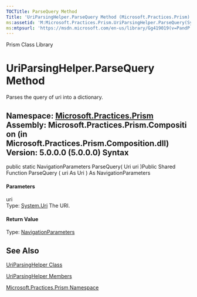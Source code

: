 ```yaml
---
TOCTitle: ParseQuery Method
Title: 'UriParsingHelper.ParseQuery Method (Microsoft.Practices.Prism)'
ms:assetid: 'M:Microsoft.Practices.Prism.UriParsingHelper.ParseQuery(System.Uri)'
ms:mtpsurl: 'https://msdn.microsoft.com/en-us/library/Gg419019(v=PandP.50)'
---
```


Prism Class Library

UriParsingHelper.ParseQuery Method
======================================

Parses the query of uri into a dictionary.

**Namespace:** [Microsoft.Practices.Prism](https://msdn.microsoft.com/n:microsoft.practices.prism)
**Assembly:** Microsoft.Practices.Prism.Composition (in Microsoft.Practices.Prism.Composition.dll) Version: 5.0.0.0 (5.0.0.0)
Syntax
------

<span id="syntaxToggle"></span>public static NavigationParameters ParseQuery( Uri uri )Public Shared Function ParseQuery ( uri As Uri ) As NavigationParameters
#### Parameters

uri  
Type: [System.Uri](http://msdn2.microsoft.com/en-us/library/txt7706a)
The URI.

#### Return Value

Type: [NavigationParameters](https://msdn.microsoft.com/t:microsoft.practices.prism.regions.navigationparameters)

See Also
--------


[UriParsingHelper Class](https://msdn.microsoft.com/t:microsoft.practices.prism.uriparsinghelper)

[UriParsingHelper Members](https://msdn.microsoft.com/allmembers.t:microsoft.practices.prism.uriparsinghelper)

[Microsoft.Practices.Prism Namespace](https://msdn.microsoft.com/n:microsoft.practices.prism)
